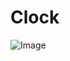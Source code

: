 # Clock


![Image](https://github.com/user-attachments/assets/562ab0c4-987a-4597-8853-a5a2fd994f3f)
